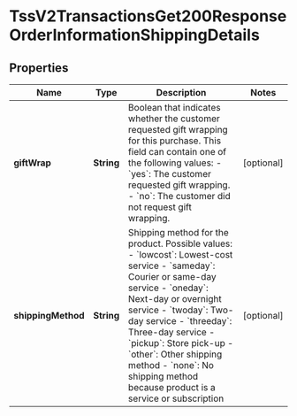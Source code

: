 
# TssV2TransactionsGet200ResponseOrderInformationShippingDetails

## Properties
Name | Type | Description | Notes
------------ | ------------- | ------------- | -------------
**giftWrap** | **String** | Boolean that indicates whether the customer requested gift wrapping for this purchase. This field can contain one of the following values:  - &#x60;yes&#x60;: The customer requested gift wrapping. - &#x60;no&#x60;: The customer did not request gift wrapping.  |  [optional]
**shippingMethod** | **String** | Shipping method for the product. Possible values:   - &#x60;lowcost&#x60;: Lowest-cost service  - &#x60;sameday&#x60;: Courier or same-day service  - &#x60;oneday&#x60;: Next-day or overnight service  - &#x60;twoday&#x60;: Two-day service  - &#x60;threeday&#x60;: Three-day service  - &#x60;pickup&#x60;: Store pick-up  - &#x60;other&#x60;: Other shipping method  - &#x60;none&#x60;: No shipping method because product is a service or subscription  |  [optional]



